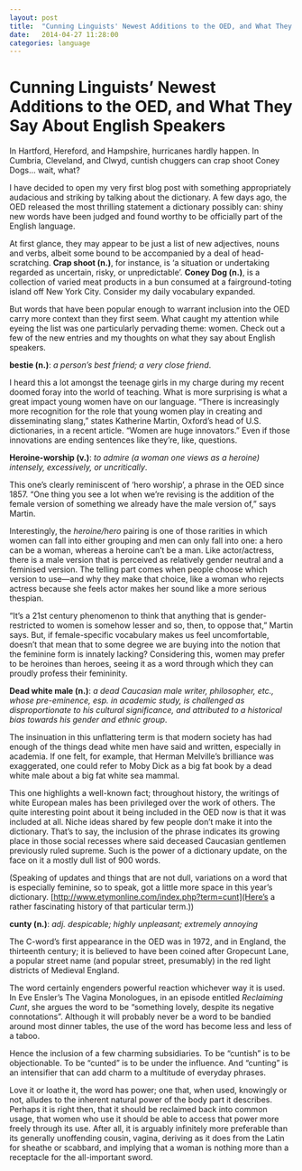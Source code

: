 ```yaml
---
layout: post
title:  "Cunning Linguists' Newest Additions to the OED, and What They Say About English Speakers"
date:   2014-04-27 11:28:00
categories: language
---
```


# Cunning Linguists’ Newest Additions to the OED, and What They Say About English Speakers

In Hartford, Hereford, and Hampshire, hurricanes hardly happen. In Cumbria, Cleveland, and Clwyd, cuntish chuggers can crap shoot Coney Dogs… wait, what?

I have decided to open my very first blog post with something appropriately audacious and striking by talking about the dictionary. A few days ago, the OED released the most thrilling statement a dictionary possibly can: shiny new words have been judged and found worthy to be officially part of the English language. 

At first glance, they may appear to be just a list of new adjectives, nouns and verbs, albeit some bound to be accompanied by a deal of head-scratching. **Crap shoot (n.)**, for instance, is ‘a situation or undertaking regarded as uncertain, risky, or unpredictable’. **Coney Dog (n.)**, is a collection of varied meat products in a bun consumed at a fairground-toting island off New York City. Consider my daily vocabulary expanded.

But words that have been popular enough to warrant inclusion into the OED carry more context than they first seem. What caught my attention while eyeing the list was one particularly pervading theme: women. Check out a few of the new entries and my thoughts on what they say about English speakers.

**bestie (n.)**: *a person’s best friend; a very close friend*.

I heard this a lot amongst the teenage girls in my charge during my recent doomed foray into the world of teaching. What is more surprising is what a great impact young women have on our language. “There is increasingly more recognition for the role that young women play in creating and disseminating slang,” states Katherine Martin, Oxford’s head of U.S. dictionaries, in a recent article. “Women are huge innovators.” Even if those innovations are ending sentences like they’re, like, questions.

**Heroine-worship (v.)**: *to admire (a woman one views as a heroine) intensely, excessively, or uncritically*.

This one’s clearly reminiscent of ‘hero worship’, a phrase in the OED since 1857. “One thing you see a lot when we’re revising is the addition of the female version of something we already have the male version of,” says Martin.

Interestingly, the *heroine/hero* pairing is one of those rarities in which women can fall into either grouping and men can only fall into one: a hero can be a woman, whereas a heroine can’t be a man. Like actor/actress, there is a male version that is perceived as relatively gender neutral and a feminised version. The telling part comes when people choose which version to use—and why they make that choice, like a woman who rejects actress because she feels actor makes her sound like a more serious thespian.

“It’s a 21st century phenomenon to think that anything that is gender-restricted to women is somehow lesser and so, then, to oppose that,” Martin says. But, if female-specific vocabulary makes us feel uncomfortable, doesn’t that mean that to some degree we are buying into the notion that the feminine form is innately lacking? Considering this, women may prefer to be heroines than heroes, seeing it as a word through which they can proudly profess their femininity.

**Dead white male (n.)**: *a dead Caucasian male writer, philosopher, etc., whose pre-eminence, esp. in academic study, is challenged as disproportionate to his cultural significance, and attributed to a historical bias towards his gender and ethnic group*.

The insinuation in this unflattering term is that modern society has had enough of the things dead white men have said and written, especially in academia. If one felt, for example, that Herman Melville’s brilliance was exaggerated, one could refer to Moby Dick as a big fat book by a dead white male about a big fat white sea mammal. 

This one highlights a well-known fact; throughout history, the writings of white European males has been privileged over the work of others. The quite interesting point about it being included in the OED now is that it was included at all. Niche ideas shared by few people don’t make it into the dictionary. That’s to say, the inclusion of the phrase indicates its growing place in those social recesses where said deceased Caucasian gentlemen previously ruled supreme. Such is the power of a dictionary update, on the face on it a mostly dull list of 900 words.

(Speaking of updates and things that are not dull, variations on a word that is especially feminine, so to speak, got a little more space in this year’s dictionary. [http://www.etymonline.com/index.php?term=cunt](Here’s a rather fascinating history of that particular term.))

**cunty (n.)**: *adj. despicable; highly unpleasant; extremely annoying*

The C-word’s first appearance in the OED was in 1972, and in England, the thirteenth century; it is believed to have been coined after Gropecunt Lane, a popular street name (and popular street, presumably) in the red light districts of Medieval England.

The word certainly engenders powerful reaction whichever way it is used. In Eve Ensler’s The Vagina Monologues, in an episode entitled *Reclaiming Cunt*, she argues the word to be “something lovely, despite its negative connotations”. Although it will probably never be a word to be bandied around most dinner tables, the use of the word has become less and less of a taboo.

Hence the inclusion of a few charming subsidiaries. To be “cuntish” is to be objectionable. To be “cunted” is to be under the influence. And “cunting” is an intensifier that can add charm to a multitude of everyday phrases.

Love it or loathe it, the word has power; one that, when used, knowingly or not, alludes to the inherent natural power of the body part it describes. Perhaps it is right then, that it should be reclaimed back into common usage, that women who use it should be able to access that power more freely through its use. After all, it is arguably infinitely more preferable than its generally unoffending cousin, vagina, deriving as it does from the Latin for sheathe or scabbard, and implying that a woman is nothing more than a receptacle for the all-important sword.